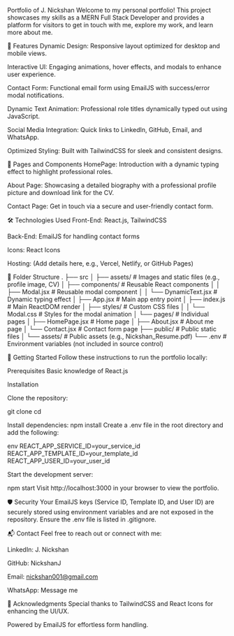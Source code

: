 Portfolio of J. Nickshan
Welcome to my personal portfolio! This project showcases my skills as a MERN Full Stack Developer and provides a platform for visitors to get in touch with me, explore my work, and learn more about me.

🚀 Features
Dynamic Design: Responsive layout optimized for desktop and mobile views.

Interactive UI: Engaging animations, hover effects, and modals to enhance user experience.

Contact Form: Functional email form using EmailJS with success/error modal notifications.

Dynamic Text Animation: Professional role titles dynamically typed out using JavaScript.

Social Media Integration: Quick links to LinkedIn, GitHub, Email, and WhatsApp.

Optimized Styling: Built with TailwindCSS for sleek and consistent designs.

🎨 Pages and Components
HomePage: Introduction with a dynamic typing effect to highlight professional roles.

About Page: Showcasing a detailed biography with a professional profile picture and download link for the CV.

Contact Page: Get in touch via a secure and user-friendly contact form.

🛠️ Technologies Used
Front-End: React.js, TailwindCSS

Back-End: EmailJS for handling contact forms

Icons: React Icons

Hosting: (Add details here, e.g., Vercel, Netlify, or GitHub Pages)

📂 Folder Structure
.
├── src
│   ├── assets/                # Images and static files (e.g., profile image, CV)
│   ├── components/            # Reusable React components
│   │   ├── Modal.jsx          # Reusable modal component
│   │   └── DynamicText.jsx    # Dynamic typing effect
│   ├── App.jsx                # Main app entry point
│   ├── index.js               # Main ReactDOM render
│   ├── styles/                # Custom CSS files
│   │   └── Modal.css          # Styles for the modal animation
│   └── pages/                 # Individual pages
│       ├── HomePage.jsx       # Home page
│       ├── About.jsx          # About me page
│       └── Contact.jsx        # Contact form page
├── public/                    # Public static files
│   └── assets/                # Public assets (e.g., Nickshan_Resume.pdf)
└── .env                       # Environment variables (not included in source control)

🌟 Getting Started
Follow these instructions to run the portfolio locally:

Prerequisites
Basic knowledge of React.js

Installation

Clone the repository:

git clone <repository-url>
cd <repository-folder>

Install dependencies:
npm install
Create a .env file in the root directory and add the following:

env
REACT_APP_SERVICE_ID=your_service_id
REACT_APP_TEMPLATE_ID=your_template_id
REACT_APP_USER_ID=your_user_id

Start the development server:

npm start
Visit http://localhost:3000 in your browser to view the portfolio.

🛡️ Security
Your EmailJS keys (Service ID, Template ID, and User ID) are securely stored using environment variables and are not exposed in the repository. Ensure the .env file is listed in .gitignore.

📬 Contact
Feel free to reach out or connect with me:

LinkedIn: J. Nickshan

GitHub: NickshanJ

Email: nickshan001@gmail.com

WhatsApp: Message me

🎉 Acknowledgments
Special thanks to TailwindCSS and React Icons for enhancing the UI/UX.

Powered by EmailJS for effortless form handling.
